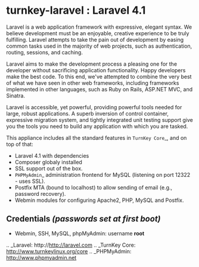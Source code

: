 turnkey-laravel : Laravel 4.1
===============

Laravel is a web application framework with expressive, elegant syntax. We believe development must be an enjoyable, creative experience to be truly fulfilling. Laravel attempts to take the pain out of development by easing common tasks used in the majority of web projects, such as authentication, routing, sessions, and caching.

Laravel aims to make the development process a pleasing one for the developer without sacrificing application functionality. Happy developers make the best code. To this end, we've attempted to combine the very best of what we have seen in other web frameworks, including frameworks implemented in other languages, such as Ruby on Rails, ASP.NET MVC, and Sinatra.

Laravel is accessible, yet powerful, providing powerful tools needed for large, robust applications. A superb inversion of control container, expressive migration system, and tightly integrated unit testing support give you the tools you need to build any application with which you are tasked.

This appliance includes all the standard features in `TurnKey Core`_, and on top of that:

- Laravel 4.1 with dependencies
- Composer globaly installed
- SSL support out of the box.
- `PHPMyAdmin`_ administration frontend for MySQL (listening on port 12322 - uses SSL).
- Postfix MTA (bound to localhost) to allow sending of email (e.g., password recovery).
- Webmin modules for configuring Apache2, PHP, MySQL and Postfix.

Credentials *(passwords set at first boot)*
-------------------------------------------

-  Webmin, SSH, MySQL, phpMyAdmin: username **root**

.. _Laravel: http://http://laravel.com
.. _TurnKey Core: http://www.turnkeylinux.org/core
.. _PHPMyAdmin: http://www.phpmyadmin.net
